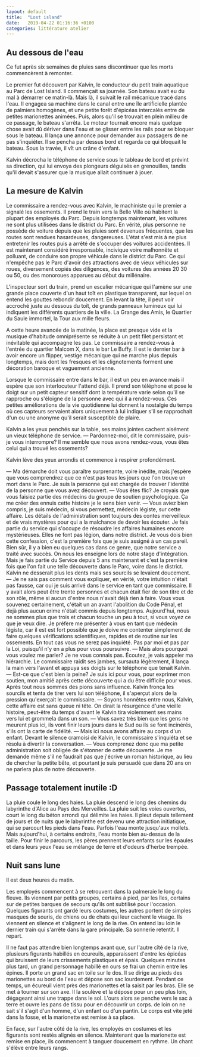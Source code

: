 ```yaml
---
layout: default
title:  "Lost island"
date:   2019-04-22 01:16:36 +0100
categories: littérature atelier
---
```

## Au dessous de l'eau

Ce fut après six semaines de pluies sans discontinuer que les morts commencèrent à remonter.

Le premier fut découvert par Kalvin, le conducteur du petit train aquatique au Parc de Lost Island.
Il commençait sa journée. Son bateau avait eu du mal à démarrer ce matin-là. Mais là, il suivait le rail mécanique tracé dans l'eau.
Il engagea sa machine dans le canal entre une île artificielle plantée de palmiers homogènes, et une petite forêt d'épicéas intercalés entre de petites marionettes animées.
Puis, alors qu'il se trouvait en plein milieu de ce passage, le bateau s'arrêta. Le moteur tournait encore mais quelque chose avait dû dériver dans l'eau et se glisser entre les rails pour se bloquer sous le bateau.
Il lança une annonce pour demander aux passagers de ne pas s'inquiéter.
Il se pencha par dessus bord et regarda ce qui bloquait le bateau. Sous la travée, il vît un crâne d'enfant.

Kalvin décrocha le téléphone de service sous le tableau de bord et prévint sa direction, qui lui envoya des plongeurs déguisés en grenouilles, tandis qu'il devait s'assurer que la musique allait continuer à jouer. 


## La mesure de Kalvin
Le commissaire a rendez-vous avec Kalvin, le machiniste qui le premier a signalé les ossements.
Il prend le train vers la Belle Ville où habitent la plupart des employés du Parc. Depuis longtemps maintenant, les voitures ne sont plus utilisées dans le district du Parc. En vérité, plus personne ne possède de voiture depuis que les pluies sont devenues fréquentes, que les routes sont rendues hasardeuses, dangereuses. L'état s'est mis à ne plus entretenir les routes puis a arrêté de s'occuper des voitures accidentées. Il est maintenant considéré irresponsable, incivique voire malhonnête et polluant, de conduire son propre véhicule dans le district du Parc.
Ce qui n'empêche pas le Parc d'avoir des attractions avec de vieux véhicules sur roues, diversement copiés des diligences, des voitures des années 20 30 ou 50, ou des monoroues apparues au début du millénaire.

L'inspecteur sort du train, prend un escalier mécanique qui l'amène sur une grande place couverte d'un haut toît en plastique transparent, sur lequel on entend les gouttes rebondir doucement.
En levant la tête, il peut voir accroché juste au dessous du toît, de grands panneaux lumineux qui lui indiquent les différents quartiers de la ville. La Grange des Amis, le Quartier du Saule immortel, la Tour aux mille fleurs.

A cette heure avancée de la matinée, la place est presque vide et la musique d'habitude omniprésente se réduite à un petit filet persistant et inévitable qui accompagne les pas. Le commissaire a rendez-vous à l'entrée du quartier Malcom X, dans le bar Le Buffy. Il est le dernier bar à avoir encore un flipper, vestige mécanique qui ne marche plus depuis longtemps, mais dont les fresques et les clignotements forment une décoration baroque et vaguement ancienne.

Lorsque le commissaire entre dans le bar, il est un peu en avance mais il espère que son interlocuteur l'attend déjà. Il prend son téléphone et pose le doigt sur un petit capteur sensitif dont la température varie selon qu'il se rapproche ou s'éloigne de la personne avec qui il a rendez-vous. Ces petites améliorations de la vie quotidienne lui donnent la nostalgie du temps où ces capteurs servaient alors uniquement à lui indiquer s'il se rapprochait d'un ou une anonyme qu'il serait susceptible de plaire.

Kalvin a les yeux penchés sur la table, ses mains jointes cachent aisément un vieux téléphone de service.
— Pardonnez-moi, dit le commissaire, puis-je vous interrompre? Il me semble que nous avons rendez-vous, vous êtes celui qui a trouvé les ossements?

Kalvin lève des yeux arrondis et commence à respirer profondément.

— Ma démarche doit vous paraître surprenante, voire inédite, mais j'espère que vous comprendrez que ce n'est pas tous les jours que l'on trouve un mort dans le Parc. Je suis la personne qui est chargée de trouver l'identité de la personne que vous avez découvert.
— Vous êtes flic? Je croyais que vous faisiez partie des médecins du groupe de soutien psychologique. Ça me créer des ennuis cette histoire je le sens bien venir.
— Vous aviez bien compris, je suis médecin, si vous permettez, médecin légiste, sur cette affaire. Les détails de l'administration sont toujours des contes merveilleux et de vrais mystères pour qui a la malchance de devoir les écouter. Je fais partie du service qui s'occupe de résoudre les affaires humaines encore mystérieuses. Elles ne font pas légion, dans notre district. Je vous dois bien cette confession, c'est la première fois que je suis assigné à un cas pareil. Bien sûr, il y a bien eu quelques cas dans ce genre, que notre service a traité avec succès. On nous les enseigne lors de notre stage d'intégration. Mais je fais partie du Service depuis 5 ans maintenant et c'est la première fois que l'on fait une telle découverte dans le Parc, voire dans le district.
Kalvin ne desserait plus les dents mais ses sourcils se levaient doucement.
— Je ne sais pas comment vous expliquer, en vérité, votre intuition n'était pas fausse, car oui je suis arrivé dans le service en tant que commissaire. Il y avait alors peut être trente personnes et chacun était fier de son titre et de son rôle, même si aucun d'entre nous n'avait déjà rien à faire. Vous vous souvenez certainement, c'était un an avant l'abolition du Code Pénal, et dejà plus aucun crime n'était commis depuis longtemps.
Aujourd'hui, nous ne sommes plus que trois et chacun touche un peu à tout, si vous voyez ce que je veux dire. Je préfère me présenter à vous en tant que médecin légiste, car il est est fort possible que je doive me contenter simplement de faire quelques vérifications scientifiques, rapides et de routine sur les ossements. En tout cas vous ne serez pas inquiété. Pas par moi et pas par la Loi, puisqu'il n'y en a plus pour vous poursuivre.
— Mais alors pourquoi vous voulez me parler? Je ne vous connais pas. Écoutez, je vais appeler ma hiérarchie.
Le commissaire raidit ses jambes, sursauta légèrement, il lança la main vers l'avant et appuya ses doigts sur le téléphone que tenait Kalvin.
— Est-ce que c'est bien la peine? Je suis ici pour vous, pour exprimer mon soutien, mon amitié après cette découverte qui a du être difficile pour vous. Après tout nous sommes des pions sans influence.
Kalvin fronça les sourcils et tenta de tirer vers lui son téléphone, il s'aperçut alors de la pression qu'exerçait le commissaire.
— Soyons honnêtes entre nous, Kalvin, cette affaire est sans queue ni tête. On dirait la résurgence d'une vieille histoire, peut-être du temps d'avant le 
Kalvin tira violemment ses mains vers lui et grommela dans un son.
— Vous savez très bien que les gens ne meurent plus ici, ils vont finir leurs jours dans le Sud ou ils se font incinérés, s'ils ont la carte de fidélité.
— Mais ici nous avons affaire au corps d'un enfant.
Devant le silence cramoisi de Kalvin, le commissaire s'inquiéta et se résolu à divertir la conversation.
— Vous comprenez donc que ma petite administration soit obligée de s'étonner de cette découverte. Je me demande même s'il ne faudrait pas que j'écrive un roman historique, au lieu de chercher la petite bête, et pourtant je suis persuadé que dans 20 ans on ne parlera plus de notre découverte.


## Passage totalement inutile :D
La pluie coule le long des haies. La pluie descend le long des chemins du labyrinthe d'Alice au Pays des Merveilles. La pluie suit les voies ouvertes, court le long du béton arrondi qui délimite les haies.
Il pleut depuis tellement de jours et de nuits que le labyrinthe est devenu une attraction initiatique, qui se parcourt les pieds dans l'eau. Parfois l'eau monte jusqu'aux mollets. Mais aujourd'hui, à certains endroits, l'eau monte bien au-dessus de la taille. Pour finir le parcours, les pères prennent leurs enfants sur les épaules et dans leurs yeux l'eau se mélange de terre et d'odeurs d'herbe trempée.


## Nuit sans lune

Il est deux heures du matin.

Les employés commencent à se retrouvent dans la palmeraie le long du fleuve. Ils viennent par petits groupes, certains à pied, par les îles, certains sur de petites barques de secours qu'ils ont subtilisé pour l'occasion. Quelques figurants ont gardé leurs costumes, les autres portent de simples masques de souris, de chiens ou de chats qui leur cachent le visage. Ils viennent en silence et s'alignent le long de la rive.
On entend lau loin le dernier train qui s'arrête dans la gare principale. Sa sonnerie retentit. Il repart.	
	
Il ne faut pas attendre bien longtemps avant que, sur l'autre cîté de la rive, plusieurs figurants habillés en écureuils, apparaissent d'entre les épicéas qui bruissent de leurs crissements plastiques et épais.
Quelques minutes plus tard, un grand personnage habillé en ours se frai un chemin entre les épines. Il porte un grand sac en toile sur le dos.
Il se dirige au pieds des marionettes au bord de l'eau et dépose son sac lourdement.
Pendant ce temps, un écureuil vient près des marionettes et la saisit par les bras. Elle se met à tourner sur son axe. Il la soulève et la dépose pour un peu plus loin, dégageant ainsi une trappe dans le sol.
L'ours alors se penche vers le sac à terre et ouvre les pans de tissu pour en découvrir un corps. de loin on ne sait s'il s'agit d'un homme, d'un enfant ou d'un pantin. Le corps est vite jeté dans la fosse, et la marionette est remise à sa place.

En face, sur l'autre côté de la rive, les employés en costumes et les figurants sont restés alignés en silence. Maintenant que la marionette est remise en place, ils commencent à tanguer doucement en rythme. Un chant s'élève entre leurs rangs.

